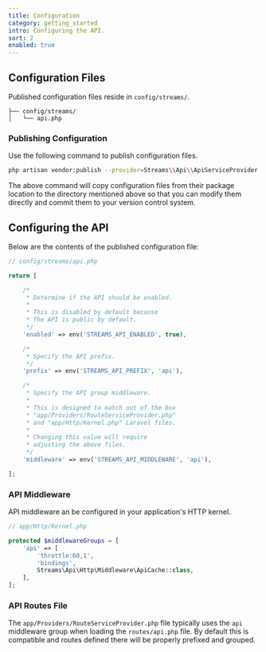 ```yaml
---
title: Configuration
category: getting_started
intro: Configuring the API.
sort: 2
enabled: true
---
```


## Configuration Files

Published configuration files reside in `config/streams/`.

``` files
├── config/streams/
│   └── api.php
```

### Publishing Configuration

Use the following command to publish configuration files.

```bash
php artisan vendor:publish --provider=Streams\\Api\\ApiServiceProvider --tag=config
```

The above command will copy configuration files from their package location to the directory mentioned above so that you can modify them directly and commit them to your version control system.

## Configuring the API

Below are the contents of the published configuration file:

```php
// config/streams/api.php

return [

    /*
     * Determine if the API should be enabled.
     *
     * This is disabled by default because
     * The API is public by default.
     */
    'enabled' => env('STREAMS_API_ENABLED', true),

    /*
     * Specify the API prefix.
     */
    'prefix' => env('STREAMS_API_PREFIX', 'api'),

    /*
     * Specify the API group middleware.
     *
     * This is designed to match out of the box
     * "app/Providers/RouteServiceProvider.php"
     * and "app/Http/Kernel.php" Laravel files.
     *
     * Changing this value will require
     * adjusting the above files.
     */
    'middleware' => env('STREAMS_API_MIDDLEWARE', 'api'),

];
```

### API Middleware

API middleware an be configured in your application's HTTP kernel.

```php
// app/Http/Kernel.php

protected $middlewareGroups = [
    'api' => [
        'throttle:60,1',
        'bindings',
        Streams\Api\Http\Middleware\ApiCache::class,
    ],
];
```

### API Routes File

The `app/Providers/RouteServiceProvider.php` file typically uses the `api` middleware group when loading the `routes/api.php` file. By default this is compatible and routes defined there will be properly prefixed and grouped.
